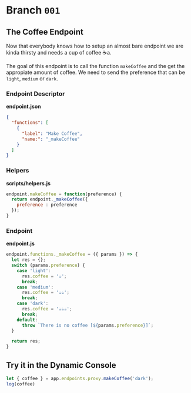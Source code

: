 # Branch `001`

## The Coffee Endpoint

Now that everybody knows how to setup an almost bare endpoint we are
kinda thirsty and needs a cup of coffee ☕a.

The goal of this endpoint is to call the function `makeCoffee` and the
get the appropiate amount of coffee. We need to send the preference that
can be `light`, `medium` or `dark`.

### Endpoint Descriptor

**endpoint.json**

```json
{
  "functions": [
    {
      "label": "Make Coffee",
      "name:": "_makeCoffee"
    }
  ]
}
```

### Helpers

**scripts/helpers.js**

```js
endpoint.makeCoffee = function(preference) {
  return endpoint._makeCoffee({
    preference : preference
  });
}
```

### Endpoint

**endpoint.js**

```js
endpoint.functions._makeCoffee = ({ params }) => {
  let res = {};
  switch (params.preference) {
    case 'light':
      res.coffee = '☕';
      break;
    case 'medium':
      res.coffee = '☕☕';
      break;
    case 'dark':
      res.coffee = '☕☕☕';
      break;
    default:
      throw `There is no coffee [${params.preference}]`;
  }

  return res;
}
```

## Try it in the Dynamic Console

```js
let { coffee } = app.endpoints.proxy.makeCoffee('dark');
log(coffee)
```
